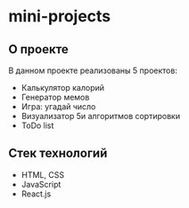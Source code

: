 # mini-projects

## О проекте 

В данном проекте реализованы 5 проектов: 
- Калькулятор калорий
- Генератор мемов
- Игра: угадай число
- Визуализатор 5и алгоритмов сортировки 
- ToDo list

## Стек технологий
- HTML, CSS
- JavaScript
- React.js